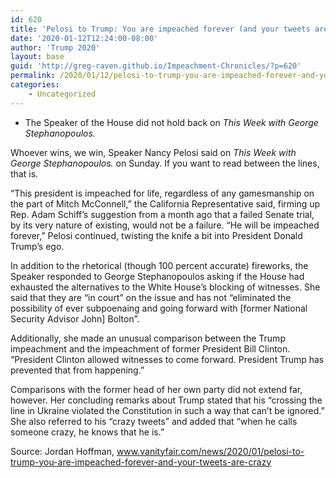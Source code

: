 ```yaml
---
id: 620
title: 'Pelosi to Trump: You are impeached forever (and your tweets are crazy)'
date: '2020-01-12T12:24:00-08:00'
author: 'Trump 2020'
layout: base
guid: 'http://greg-raven.github.io/Impeachment-Chronicles/?p=620'
permalink: /2020/01/12/pelosi-to-trump-you-are-impeached-forever-and-your-tweets-are-crazy/
categories:
    - Uncategorized
---
```


- The Speaker of the House did not hold back on *This Week with George Stephanopoulos.*

Whoever wins, we win, Speaker Nancy Pelosi said on *This Week with George Stephanopoulos.* on Sunday. If you want to read between the lines, that is.

“This president is impeached for life, regardless of any gamesmanship on the part of Mitch McConnell,” the California Representative said, firming up Rep. Adam Schiff’s suggestion from a month ago that a failed Senate trial, by its very nature of existing, would not be a failure. “He will be impeached forever,” Pelosi continued, twisting the knife a bit into President Donald Trump’s ego.

In addition to the rhetorical (though 100 percent accurate) fireworks, the Speaker responded to George Stephanopoulos asking if the House had exhausted the alternatives to the White House’s blocking of witnesses. She said that they are “in court” on the issue and has not “eliminated the possibility of ever subpoenaing and going forward with \[former National Security Advisor John\] Bolton”.

Additionally, she made an unusual comparison between the Trump impeachment and the impeachment of former President Bill Clinton. “President Clinton allowed witnesses to come forward. President Trump has prevented that from happening.”

Comparisons with the former head of her own party did not extend far, however. Her concluding remarks about Trump stated that his “crossing the line in Ukraine violated the Constitution in such a way that can’t be ignored.” She also referred to his “crazy tweets” and added that “when he calls someone crazy, he knows that he is.”

Source: Jordan Hoffman, www.vanityfair.com/news/2020/01/pelosi-to-trump-you-are-impeached-forever-and-your-tweets-are-crazy